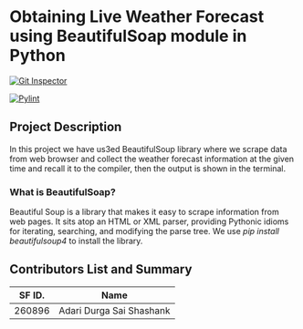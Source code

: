 # Obtaining Live Weather Forecast using BeautifulSoap module in Python

[![Git Inspector](https://github.com/adarishashank/260896_MiniProject/actions/workflows/gitinspector.yml/badge.svg)](https://github.com/adarishashank/260896_MiniProject/actions/workflows/gitinspector.yml)


[![Pylint](https://github.com/adarishashank/260896_MiniProject/actions/workflows/pylint.yml/badge.svg)](https://github.com/adarishashank/260896_MiniProject/actions/workflows/pylint.yml)

## Project Description

In this project we have us3ed BeautifulSoup library where we scrape data from web browser and collect the weather forecast information at the given time and recall it to the compiler, then the output is shown in the terminal.

### What is BeautifulSoap?

Beautiful Soup is a library that makes it easy to scrape information from web pages. It sits atop an HTML or XML parser, providing Pythonic idioms for iterating, searching, and modifying the parse tree. We use _pip install beautifulsoup4_ to install the library.

## Contributors List and Summary

| SF ID. | Name |
| ------ | ---- |
| 260896 | Adari Durga Sai Shashank |
  
